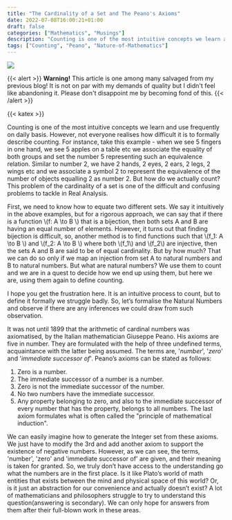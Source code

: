 ```yaml
---
title: "The Cardinality of a Set and The Peano's Axioms"
date: 2022-07-08T16:00:21+01:00
draft: false
categories: ["Mathematics", "Musings"]
description: "Counting is one of the most intuitive concepts we learn and use frequently on daily basis. However, not everyone realises how difficult it is to formally describe counting. For instance ..."
tags: ["Counting", "Peano", "Nature-of-Mathematics"]
---
```


![](img/Counting-is-Easy.-Says-Who.gif)

{{< alert >}}
**Warning!** This article is one among many salvaged from my previous blog! It is not on par with my demands of quality but I didn't feel like abandoning it. Please don't disappoint me by becoming fond of this.
{{< /alert >}}

{{< katex >}}

Counting is one of the most intuitive concepts we learn and use frequently on daily basis. However, not everyone realises how difficult it is to formally describe counting. For instance, take this example - when we see 5 fingers in one hand, we see 5 apples on a table etc we associate the equality of both groups and set the number 5 representing such an equivalence relation. Similar to number 2, we have 2 hands, 2 eyes, 2 ears, 2 legs, 2 wings etc and we associate a symbol 2 to represent the equivalence of the number of objects equalling 2 as number 2. But how do we actually count? This problem of the cardinality of a set is one of the difficult and confusing problems to tackle in Real Analysis.

First, we need to know how to equate two different sets. We say it intuitively in the above examples, but for a rigorous approach, we can say that if there is a function \\(f: A \to B \\) that is a bijection, then both sets A and B are having an equal number of elements. However, it turns out that finding bijection is difficult, so, another method is to find functions such that \\(f_1: A \to B \\) and \\(f_2: A \to B \\) where both \\(f_1\\) and \\(f_2\\) are injective, then the sets A and B are said to be of equal cardinality. But by how much? That we can do so only if we map an injection from set A to natural numbers and B to natural numbers. But what are natural numbers? We use them to count and we are in a quest to decide how we end up using them, but here we are, using them again to define counting.

I hope you get the frustration here. It is an intuitive process to count, but to define it formally we struggle badly. So, let’s formalise the Natural Numbers and observe if there are any inferences we could draw from such observation.

It was not until 1899 that the arithmetic of cardinal numbers was axiomatised, by the Italian mathematician Giuseppe Peano. His axioms are five in number. They are formulated with the help of three undefined terms, acquaintance with the latter being assumed. The terms are, '*number*', '*zero*' and '*immediate successor of*'. Peano’s axioms can be stated as follows:

1. Zero is a number.
1. The immediate successor of a number is a number.
1. Zero is not the immediate successor of the number.
1. No two numbers have the immediate successor.
1. Any property belonging to zero, and also to the immediate successor of every number that has the property, belongs to all numbers.
The last axiom formulates what is often called the "principle of mathematical induction".

We can easily imagine how to generate the Integer set from these axioms. We just have to modify the 3rd and add another axiom to support the existence of negative numbers. However, as we can see, the terms, 'number', 'zero' and 'immediate successor of' are given, and their meaning is taken for granted. So, we truly don’t have access to the understanding go what the numbers are in the first place. Is it like Plato’s world of math entities that exists between the mind and physical space of this world? Or, is it just an abstraction for our convenience and actually doesn’t exist? A lot of mathematicians and philosophers struggle to try to understand this question(answering is secondary). We can only hope for answers from them after their full-blown work in these areas.